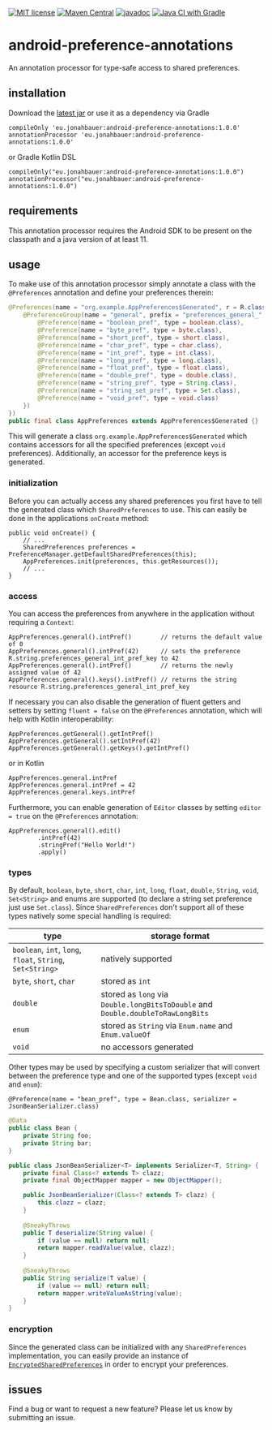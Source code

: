 [![MIT license](https://img.shields.io/badge/License-MIT-blue.svg)](https://github.com/jbb01/android-preference-annotations/blob/main/LICENSE)
[![Maven Central](https://img.shields.io/maven-central/v/eu.jonahbauer/android-preference-annotations)](https://mvnrepository.com/artifact/eu.jonahbauer/android-preference-annotations)
[![javadoc](https://javadoc.io/badge2/eu.jonahbauer/android-preference-annotations/javadoc.svg?color=blue)](https://javadoc.io/doc/eu.jonahbauer/android-preference-annotations)
[![Java CI with Gradle](https://img.shields.io/github/workflow/status/jbb01/android-preference-annotations/Java%20CI%20with%20Gradle)](https://github.com/jbb01/android-preference-annotations/actions/workflows/gradle.yml)

# android-preference-annotations

An annotation processor for type-safe access to shared preferences.

## installation

Download the [latest jar](https://search.maven.org/remote_content?g=eu.jonahbauer&a=android-preference-annotations&v=LATEST)
or use it as a dependency via Gradle
```
compileOnly 'eu.jonahbauer:android-preference-annotations:1.0.0' 
annotationProcessor 'eu.jonahbauer:android-preference-annotations:1.0.0' 
```
or Gradle Kotlin DSL
```
compileOnly("eu.jonahbauer:android-preference-annotations:1.0.0") 
annotationProcessor("eu.jonahbauer:android-preference-annotations:1.0.0")
```

## requirements

This annotation processor requires the Android SDK to be present on the classpath 
and a java version of at least 11.

## usage

To make use of this annotation processor simply annotate a class with the `@Preferences` annotation
and define your preferences therein:

```java
@Preferences(name = "org.example.AppPreferences$Generated", r = R.class, value = {
    @PreferenceGroup(name = "general", prefix = "preferences_general_", suffix = "_key", value = {
        @Preference(name = "boolean_pref", type = boolean.class),
        @Preference(name = "byte_pref", type = byte.class),
        @Preference(name = "short_pref", type = short.class),
        @Preference(name = "char_pref", type = char.class),
        @Preference(name = "int_pref", type = int.class),
        @Preference(name = "long_pref", type = long.class),
        @Preference(name = "float_pref", type = float.class),
        @Preference(name = "double_pref", type = double.class),
        @Preference(name = "string_pref", type = String.class), 
        @Preference(name = "string_set_pref", type = Set.class),
        @Preference(name = "void_pref", type = void.class)
    })
})
public final class AppPreferences extends AppPreferences$Generated {}
 ```

This will generate a class `org.example.AppPreferences$Generated` which contains accessors
for all the specified preferences (except `void` preferences). Additionally, an accessor for
the preference keys is generated.

### initialization
Before you can actually access any shared preferences you first have to tell the generated class which
`SharedPreferences` to use. This can easily be done in the applications `onCreate` method:

```
public void onCreate() {
    // ...
    SharedPreferences preferences = PreferenceManager.getDefaultSharedPreferences(this);
    AppPreferences.init(preferences, this.getResources());
    // ...
}
```

### access

You can access the preferences from anywhere in the application without requiring a `Context`:

```
AppPreferences.general().intPref()        // returns the default value of 0
AppPreferences.general().intPref(42)      // sets the preference R.string.preferences_general_int_pref_key to 42
AppPreferences.general().intPref()        // returns the newly assigned value of 42
AppPreferences.general().keys().intPref() // returns the string resource R.string.preferences_general_int_pref_key 
```

If necessary you can also disable the generation of fluent getters and setters by setting
`fluent = false` on the `@Preferences` annotation, which will
help with Kotlin interoperability:

```
AppPreferences.getGeneral().getIntPref()
AppPreferences.getGeneral().setIntPref(42)
AppPreferences.getGeneral().getKeys().getIntPref()
```

or in Kotlin

```
AppPreferences.general.intPref
AppPreferences.general.intPref = 42
AppPreferences.general.keys.intPref
```

Furthermore, you can enable generation of `Editor` classes by setting `editor = true` on the `@Preferences` annotation:

```
AppPreferences.general().edit()
        .intPref(42)
        .stringPref("Hello World!")
        .apply()
```

### types
By default, `boolean`, `byte`, `short`, `char`, `int`, `long`, `float`, `double`, `String`, `void`, `Set<String>` and
enums are supported (to declare a string set preference just use `Set.class`).
Since `SharedPreferences` don't support all of these types natively some special handling is required:

| type                                                       | storage format                                                                   |
|------------------------------------------------------------|----------------------------------------------------------------------------------|
| `boolean`, `int`, `long`, `float`, `String`, `Set<String>` | natively supported                                                               |
| `byte`, `short`, `char`                                    | stored as `int`                                                                  |
| `double`                                                   | stored as `long` via `Double.longBitsToDouble` and  `Double.doubleToRawLongBits` |
| `enum`                                                     | stored as `String` via `Enum.name` and `Enum.valueOf`                            |
| `void`                                                     | no accessors generated                                                           |

Other types may be used by specifying a custom serializer that will convert between the preference
type and one of the supported types (except `void` and `enum`):

```
@Preference(name = "bean_pref", type = Bean.class, serializer = JsonBeanSerializer.class)
```
```java
@Data
public class Bean {
    private String foo;
    private String bar;
}
```
```java
public class JsonBeanSerializer<T> implements Serializer<T, String> {
    private final Class<? extends T> clazz;
    private final ObjectMapper mapper = new ObjectMapper();

    public JsonBeanSerializer(Class<? extends T> clazz) {
        this.clazz = clazz;
    }
    
    @SneakyThrows
    public T deserialize(String value) {
        if (value == null) return null;
        return mapper.readValue(value, clazz);
    }
    
    @SneakyThrows
    public String serialize(T value) {
        if (value == null) return null;
        return mapper.writeValueAsString(value);
    }
}
```

### encryption

Since the generated class can be initialized with any `SharedPreferences` implementation, you can easily
provide an instance of [`EncryptedSharedPreferences`](https://developer.android.com/reference/androidx/security/crypto/EncryptedSharedPreferences)
in order to encrypt your preferences.

## issues
Find a bug or want to request a new feature? Please let us know by submitting an issue.